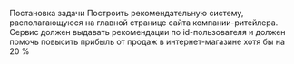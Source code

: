 Постановка задачи
Построить рекомендательную систему, располагающуюся на главной странице сайта компании-ритейлера. 
Сервис должен выдавать рекомендации по id-пользователя и должен помочь повысить прибыль от продаж
в интернет-магазине хотя бы на 20 %
